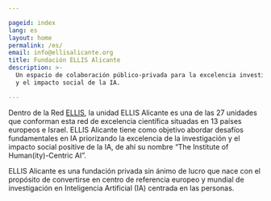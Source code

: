 ```yaml
---

pageid: index
lang: es
layout: home
permalink: /es/
email: info@ellisalicante.org
title: Fundación ELLIS Alicante
description: >- 
  Un espacio de colaboración público-privada para la excelencia investigadora 
  y el impacto social de la IA.

---
```


Dentro de la Red [ELLIS](https://ellis.eu), la unidad ELLIS Alicante es una de las 27
unidades que conforman esta red de excelencia científica situadas
en 13 países europeos e Israel. ELLIS Alicante tiene como objetivo
abordar desafíos fundamentales en IA priorizando la excelencia
de la investigación y el impacto social positive de la IA, de ahí su
nombre “The Institute of Human(ity)-Centric AI”.

ELLIS Alicante es una fundación privada sin ánimo de lucro que nace con el
propósito de convertirse en centro de referencia europeo y mundial
de investigación en Inteligencia Artificial (IA) centrada en las
personas.